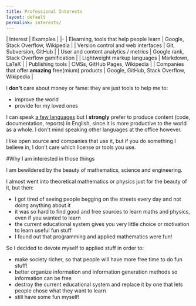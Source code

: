 ```yaml
---
title: Professional Interests
layout: default
permalink: interests/
---
```


| Interest | Examples |
|-
| Elearning, tools that help people learn | Google, Stack Overflow, Wikipedia |
| Version control and web interfaces | Git, Subversion, GitHub |
| User and content analytics / metrics | Google rank, Stack Overflow gamification |
| Lightweight markup languages | Markdown, LaTeX |
| Publishing tools | CMSs, GitHub Pages, Wikipedia |
| Companies that offer **amazing** free(mium) products | Google, GitHub, Stack Overflow, Wikipedia |

I **don't** care about money or fame: they are just tools to help me to:

- improve the world
- provide for my loved ones

I can speak [a few languages](/self-evaluation#natural-languages) but I **strongly** prefer to produce content (code, documentation, reports) in English, since it is more productive to the world as a whole. I don't mind speaking other languages at the office however.

I like open source and companies that use it, but if you do something I believe in, I don't care which license or tools you use.

#Why I am interested in those things

I am bewildered by the beauty of mathematics, science and engineering.

I almost went into theoretical mathematics or physics just for the beauty of it, but then:

- I got tired of seeing people begging on the streets every day and not doing anything about it
- it was so hard to find good and free sources to learn maths and physics, even if you wanted to learn
- the current educational system gives you very little choice or motivation to learn useful fun stuff
- I found out that programming and applied mathematics were fun!

So I decided to devote myself to applied stuff in order to:

- make society richer, so that people will have more free time to do fun stuff!
- better organize information and information generation methods so information can be free
- destroy the current educational system and replace it by one that lets people chose what they want to learn
- still have some fun myself!

